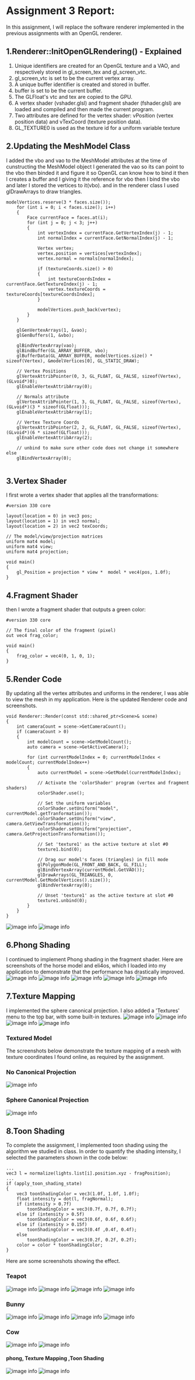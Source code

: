 # Assignment 3 Report:
In this assignment, I will replace the software renderer implemented in the previous assignments with an OpenGL renderer.

## 1.Renderer::InitOpenGLRendering() - Explained
1. Unique identifiers are created for an OpenGL texture and a VAO, and respectively stored in gl_screen_tex and gl_screen_vtc.
2. gl_screen_vtc is set to be the current vertex array.
3. A unique buffer identifier is created and stored in buffer.
4. buffer is set to be the current buffer.
5. The GLFloat's vtc and tex are copied to the GPU.
6. A vertex shader (vshader.glsl) and fragment shader (fshader.glsl) are loaded and compiled and then made the current program.
7. Two attributes are defined for the vertex shader: vPosition (vertex position data) and vTexCoord (texture position data).
8. GL_TEXTURE0 is used as the texture id for a uniform variable texture

## 2.Updating the MeshModel Class
I added the vbo and vao to the MeshModel attributes at the time of cunstructing the MeshModel object I generated the vao so its can point to the vbo then binded it and figure it so OpenGL can know how to bind it then I creates a buffer and I giving it the reference for vbo then I bind the  vbo and later I stored the vertices to it(vbo). and in the renderer class I used glDrawArrays to draw triangles.
```
modelVertices.reserve(3 * faces.size());		
	for (int i = 0; i < faces.size(); i++)
	{
		Face currentFace = faces.at(i);
		for (int j = 0; j < 3; j++)
		{
			int vertexIndex = currentFace.GetVertexIndex(j) - 1;
			int normalIndex = currentFace.GetNormalIndex(j) - 1;

			Vertex vertex;
			vertex.position = vertices[vertexIndex];
			vertex.normal = normals[normalIndex];

			if (textureCoords.size() > 0)
			{
				int textureCoordsIndex = currentFace.GetTextureIndex(j) - 1;
				vertex.textureCoords = textureCoords[textureCoordsIndex];
			}

			modelVertices.push_back(vertex);
		}
	}

	glGenVertexArrays(1, &vao);
	glGenBuffers(1, &vbo);

	glBindVertexArray(vao);
	glBindBuffer(GL_ARRAY_BUFFER, vbo);
	glBufferData(GL_ARRAY_BUFFER, modelVertices.size() * sizeof(Vertex), &modelVertices[0], GL_STATIC_DRAW);

	// Vertex Positions
	glVertexAttribPointer(0, 3, GL_FLOAT, GL_FALSE, sizeof(Vertex), (GLvoid*)0);
	glEnableVertexAttribArray(0);

	// Normals attribute
	glVertexAttribPointer(1, 3, GL_FLOAT, GL_FALSE, sizeof(Vertex), (GLvoid*)(3 * sizeof(GLfloat)));
	glEnableVertexAttribArray(1);

	// Vertex Texture Coords
	glVertexAttribPointer(2, 2, GL_FLOAT, GL_FALSE, sizeof(Vertex), (GLvoid*)(6 * sizeof(GLfloat)));
	glEnableVertexAttribArray(2);

	// unbind to make sure other code does not change it somewhere else
	glBindVertexArray(0);
	
```
## 3.Vertex Shader
I first wrote a vertex shader that applies all the transformations:
```
#version 330 core

layout(location = 0) in vec3 pos;
layout(location = 1) in vec3 normal;
layout(location = 2) in vec2 texCoords;

// The model/view/projection matrices
uniform mat4 model;
uniform mat4 view;
uniform mat4 projection;

void main()
{
	gl_Position = projection * view *  model * vec4(pos, 1.0f);	
}
```

## 4.Fragment Shader 
then I wrote a fragment shader that outputs a green color:
```
#version 330 core

// The final color of the fragment (pixel)
out vec4 frag_color;

void main()
{
	frag_color = vec4(0, 1, 0, 1);
}
```

## 5.Render Code
By updating all the vertex attributes and uniforms in the renderer, I was able to view the mesh in my application.
Here is the updated Renderer code and screenshots.
```
void Renderer::Render(const std::shared_ptr<Scene>& scene)
{
	int cameraCount = scene->GetCameraCount();
	if (cameraCount > 0)
	{
		int modelCount = scene->GetModelCount();
		auto camera = scene->GetActiveCamera();

		for (int currentModelIndex = 0; currentModelIndex < modelCount; currentModelIndex++)
		{
			auto currentModel = scene->GetModel(currentModelIndex);

			// Activate the 'colorShader' program (vertex and fragment shaders)
			colorShader.use();

			// Set the uniform variables
			colorShader.setUniform("model", currentModel.getTranformation());
			colorShader.setUniform("view", camera.GetViewTransformation());
			colorShader.setUniform("projection", camera.GetProjectionTransformation());

			// Set 'texture1' as the active texture at slot #0
			texture1.bind(0);

			// Drag our model's faces (triangles) in fill mode
			glPolygonMode(GL_FRONT_AND_BACK, GL_FILL);
			glBindVertexArray(currentModel.GetVAO());
			glDrawArrays(GL_TRIANGLES, 0, currentModel.GetModelVertices().size());
			glBindVertexArray(0);

			// Unset 'texture1' as the active texture at slot #0
			texture1.unbind(0);
		}
	}
}
```
![image info](./images/Assignment3_cow.png)
![image info](./images/Assignment3_rabbit.png)
## 6.Phong Shading
I continued to implement Phong shading in the fragment shader.
Here are screenshots of the horse model and eli4os, which I loaded into my application to demonstrate that the performance has drastically improved.
![image info](./images/Assignment3_phong_horse4.png)
![image info](./images/Assignment3_phong_horse5.png)
![image info](./images/Assignment3_phong_horse.png)
![image info](./images/Assignment3_phong_eli4os.png)
![image info](./images/Assignemnt3_eli4os.gif)
## 7.Texture Mapping
I implemented the sphere canonical projection.
I also added a 'Textures' menu to the top bar, with some built-in textures.
![image info](./images/Assignment3_texture_checker_teapot.png)
![image info](./images/Assignment3_teapot_brick.png)
![image info](./images/Assignment3_fire_sphere.png)
![image info](./images/Assignment3_sphere_rock.png)

### Textured Model
The screenshots below demonstrate the texture mapping of a mesh with texture coordinates I found online, as required by the assignment.

### No Canonical Projection
![image info](./images/Assignment3_duck1.png)
### Sphere Canonical Projection
![image info](./images/Assignment3_duck2.png)


## 8.Toon Shading
To complete the assignment, I implemented toon shading using the algorithm we studied in class.
In order to quantify the shading intensity, I selected the parameters shown in the code below:
```
...
vec3 l = normalize(lights.list[i].position.xyz - fragPosition);
...
if (apply_toon_shading_state)
{
	vec3 toonShadingColor = vec3(1.0f, 1.0f, 1.0f);
	float intensity = dot(l, fragNormal);
	if (intensity > 0.7f)
		toonShadingColor = vec3(0.7f, 0.7f, 0.7f);
	else if (intensity > 0.5f)
		toonShadingColor = vec3(0.6f, 0.6f, 0.6f);
	else if (intensity > 0.15f)
		toonShadingColor = vec3(0.4f ,0.4f, 0.4f);
	else
		toonShadingColor = vec3(0.2f, 0.2f, 0.2f);
	color = color * toonShadingColor;
}
```
Here are some screenshots showing the effect.
### Teapot 
![image info](./images/Assignment3_teapot_toonshading_red.png)
![image info](./images/Assignment3_teapot_toonshading_red2.png)
![image info](./images/Assignment3_teapot_toonshading_green2.png)
![image info](./images/Assignment3_teapot_toonshading_green.png)
### Bunny
![image info](./images/Assignment3_green_rabbit.png)
![image info](./images/Assignment3_green_toon_rabbit.png)
![image info](./images/Assignment3_orange_rabbit.png)
![image info](./images/Assignment3_orange_toon_rabbit.png)
### Cow
![image info](./images/Assignment3_orange_cow.png)
![image info](./images/Assignment3_orange_toon_cow.png)
#### phong, Texture Mapping ,Toon Shading 
![image info](./images/Assignment3_toon_texture_phong.gif)
![image info](./images/Assignment3_sphere_toon_phong_text.gif)
